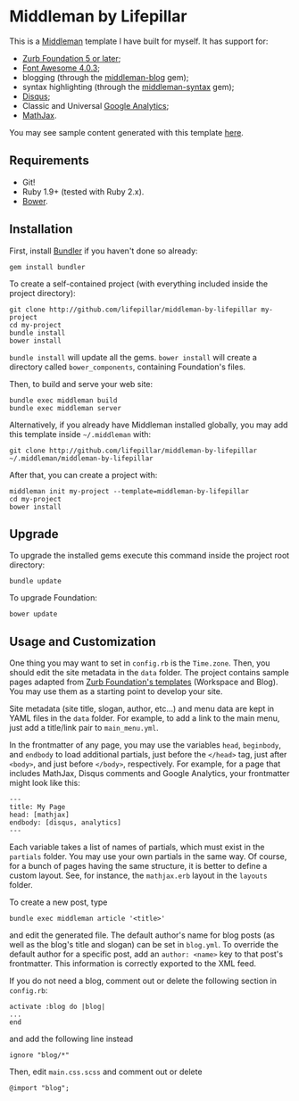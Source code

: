 # Middleman by Lifepillar

This is a [Middleman](http://middlemanapp.com) template I have built for myself.
It has support for:

- [Zurb Foundation 5 or later](http://foundation.zurb.com);
- [Font Awesome 4.0.3](http://fortawesome.github.io/Font-Awesome/);
- blogging (through the [middleman-blog](https://github.com/middleman/middleman-blog) gem);
- syntax highlighting (through the [middleman-syntax](https://github.com/middleman/middleman-syntax) gem);
- [Disqus](http://disqus.com);
- Classic and Universal [Google Analytics](https://developers.google.com/analytics/devguides/collection/analyticsjs/);
- [MathJax](http://www.mathjax.org).

You may see sample content generated with this template [here](http://lifepillar.com/middleman-by-lifepillar).

## Requirements

- Git!
- Ruby 1.9+ (tested with Ruby 2.x).
- [Bower](http://bower.io).


## Installation

First, install [Bundler](http://bundler.io) if you haven't done so already:

    gem install bundler

To create a self-contained project (with everything included inside the project directory):

    git clone http://github.com/lifepillar/middleman-by-lifepillar my-project
    cd my-project
    bundle install
    bower install

`bundle install` will update all the gems.
`bower install` will create a directory called `bower_components`, containing Foundation's files.

Then, to build and serve your web site:

    bundle exec middleman build
    bundle exec middleman server

Alternatively, if you already have Middleman installed globally, you may add this template inside `~/.middleman` with:

    git clone http://github.com/lifepillar/middleman-by-lifepillar ~/.middleman/middleman-by-lifepillar

After that, you can create a project with:

    middleman init my-project --template=middleman-by-lifepillar
    cd my-project
    bower install


## Upgrade

To upgrade the installed gems execute this command inside
the project root directory:

    bundle update

To upgrade Foundation:

    bower update


## Usage and Customization

One thing you may want to set in `config.rb` is the `Time.zone`. Then, you should edit the site metadata in the `data` folder. The project contains sample pages adapted from [Zurb Foundation's templates](http://foundation.zurb.com/templates.html) (Workspace and Blog). You may use them as a starting point to develop your site.

Site metadata (site title, slogan, author, etc…) and menu data are kept in YAML files in the `data` folder. For example, to add a link to the main menu, just add a title/link pair to `main_menu.yml`.

In the frontmatter of any page, you may use the variables `head`, `beginbody`, and `endbody`
to load additional partials, just before the `</head>` tag, just after `<body>`, and just before `</body>`, respectively.
For example, for a page that includes MathJax, Disqus comments and Google Analytics, your frontmatter might look like this:

    ---
    title: My Page
    head: [mathjax]
    endbody: [disqus, analytics]
    ---

Each variable takes a list of names of partials, which must exist in the `partials` folder. You may
use your own partials in the same way. Of course, for a bunch of pages having the same structure,
it is better to define a custom layout. See, for instance, the `mathjax.erb` layout in the `layouts` folder.


To create a new post, type

    bundle exec middleman article '<title>'

and edit the generated file. The default author's name for blog posts (as well as the blog's title and slogan) can be set in `blog.yml`. To override the default author for a specific post, add an `author: <name>` key to that post's frontmatter. This information is correctly exported to the XML feed.

If you do not need a blog, comment out or delete the following section in `config.rb`:

    activate :blog do |blog|
    ...
    end

and add the following line instead

    ignore "blog/*"

Then, edit `main.css.scss` and comment out or delete

    @import "blog";
